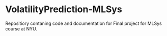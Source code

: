 # VolatilityPrediction-MLSys

Repositiory contaning code and documentation for Final project for MLSys course at NYU.

